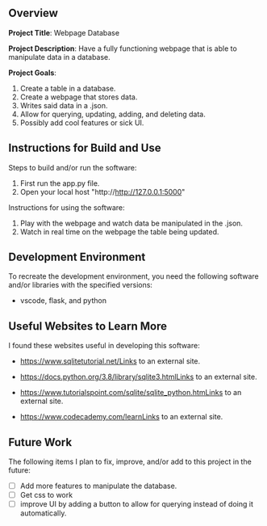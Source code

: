 ## Overview

**Project Title**: Webpage Database

**Project Description**: Have a fully functioning webpage that is able to manipulate data in a database.

**Project Goals**:
1. Create a table in a database.
2. Create a webpage that stores data.
3. Writes said data in a .json.
4. Allow for querying, updating, adding, and deleting data.
5. Possibly add cool features or sick UI.

## Instructions for Build and Use

Steps to build and/or run the software:

1. First run the app.py file.
2. Open your local host "http://http://127.0.0.1:5000"

Instructions for using the software:

1. Play with the webpage and watch data be manipulated in the .json.
2. Watch in real time on the webpage the table being updated.

## Development Environment 

To recreate the development environment, you need the following software and/or libraries with the specified versions:

* vscode, flask, and python


## Useful Websites to Learn More

I found these websites useful in developing this software:

* https://www.sqlitetutorial.net/Links to an external site. 

* https://docs.python.org/3.8/library/sqlite3.htmlLinks to an external site. 

* https://www.tutorialspoint.com/sqlite/sqlite_python.htmLinks to an external site. 

* https://www.codecademy.com/learnLinks to an external site. 

## Future Work

The following items I plan to fix, improve, and/or add to this project in the future:

* [ ] Add more features to manipulate the database.
* [ ] Get css to work
* [ ] improve UI by adding a button to allow for querying instead of doing it automatically.